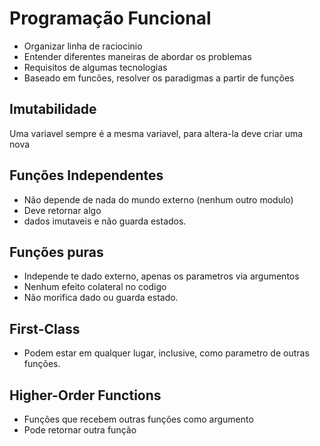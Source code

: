 # Programação Funcional
- Organizar linha de raciocinio
- Entender diferentes maneiras de abordar os problemas
- Requisitos de algumas tecnologias
- Baseado em funcões, resolver os paradigmas a partir de funções

## Imutabilidade
Uma variavel sempre é a mesma variavel, para altera-la deve criar uma nova

## Funções Independentes
- Não depende de nada do mundo externo (nenhum outro modulo)
- Deve retornar algo
- dados imutaveis e não guarda estados.

## Funções puras
- Independe te dado externo, apenas os parametros via argumentos
- Nenhum efeito colateral no codigo
- Não morifica dado ou guarda estado.

## First-Class
- Podem estar em qualquer lugar, inclusive, como parametro de outras funções.

## Higher-Order Functions
- Funções que recebem outras funções como argumento
- Pode retornar outra função